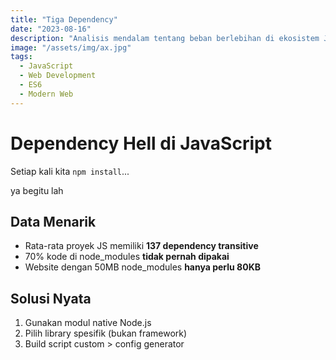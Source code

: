```yaml
---
title: "Tiga Dependency"
date: "2023-08-16"
description: "Analisis mendalam tentang beban berlebihan di ekosistem JavaScript..."
image: "/assets/img/ax.jpg"
tags: 
  - JavaScript
  - Web Development
  - ES6
  - Modern Web
---
```

# Dependency Hell di JavaScript

Setiap kali kita `npm install`...

ya begitu lah

## Data Menarik
- Rata-rata proyek JS memiliki **137 dependency transitive**
- 70% kode di node_modules **tidak pernah dipakai**
- Website dengan 50MB node_modules **hanya perlu 80KB**

## Solusi Nyata
1. Gunakan modul native Node.js
2. Pilih library spesifik (bukan framework)
3. Build script custom > config generator
